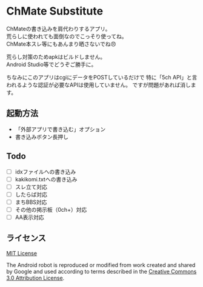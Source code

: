 # ChMate Substitute

ChMateの書き込みを肩代わりするアプリ。  
荒らしに使われても面倒なのでこっそり使ってね。  
ChMate本スレ等にもあんまり晒さないでね:angry:

荒らし対策のためapkはビルドしません。  
Android Studio等でどうぞご勝手に。

ちなみにこのアプリはcgiにデータをPOSTしているだけで
特に「5ch API」と言われるような認証が必要なAPIは使用していません。
ですが問題があれば消します。

## 起動方法

- 「外部アプリで書き込む」オプション
- 書き込みボタン長押し

## Todo

- [ ] idxファイルへの書き込み
- [ ] kakikomi.txtへの書き込み
- [ ] スレ立て対応
- [ ] したらば対応
- [ ] まちBBS対応
- [ ] その他の掲示板（0ch+）対応
- [ ] AA表示対応

## ライセンス

[MIT License](LICENSE)

The Android robot is reproduced or modified from work created and shared by Google and used according to terms described in the [Creative Commons 3.0 Attribution License](https://creativecommons.org/licenses/by/3.0/).
